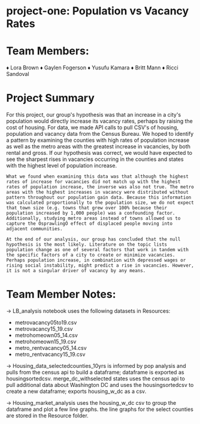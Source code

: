 # project-one: Population vs Vacancy Rates

# Team Members:
  ♦ Lora Brown
  ♦ Gaylen Fogerson
  ♦ Yusufu Kamara
  ♦ Britt Mann
  ♦ Ricci Sandoval
  
# Project Summary
For this project, our group's hypothesis was that an increase in a city's population would directly increase its vacancy rates, perhaps by raising the cost of housing. For data, we made API calls to pull CSV's of housing, population and vacancy data from the Census Bureau. We hoped to identify a pattern by examining the counties with high rates of population increase as well as the metro areas with the greatest increase in vacancies, by both rental and gross. If our hypothesis was correct, we would have expected to see the sharpest rises in vacancies occurring in the counties and states with the highest level of population increase.

	What we found when examining this data was that although the highest rates of increase for vacancies did not match up with the highest rates of population increase, the inverse was also not true. The metro areas with the highest increases in vacancy were distributed without pattern throughout our population gain data. Because this information was calculated proportionally to the population size, we do not expect that town size (e.g. towns that grew over 100% because their population increased by 1,000 people) was a confounding factor. Additionally, studying metro areas instead of towns allowed us to capture the ÒsprawlingÓ effect of displaced people moving into adjacent communities.

	At the end of our analysis, our group has concluded that the null hypothesis is the most likely. Literature on the topic lists population change as one of several factors that work in tandem with the specific factors of a city to create or minimize vacancies. Perhaps population increase, in combination with depressed wages or rising social instability, might predict a rise in vacancies. However, it is not a singular driver of vacancy by any means. 
  
# Team Member Notes:
→ LB_analysis notebook uses the following datasets in Resources: 
  - metrovacancy05to19.csv
  - metrovacancy15_19.csv
  - metrohomeown05_14.csv
  - metrohomeown15_19.csv
  - metro_rentvacancy05_14.csv
  - metro_rentvacancy15_19.csv

→ Housing_data_selectedcounties_10yrs is informed by pop analysis and pulls from the census api to build a dataframe; dataframe is exported as housingsortedcsv.
merge_dc_withselected states uses the census api to pull additional data about Washington DC and uses the housingsortedcsv to create a new dataframe; exports housing_w_dc as a csv.

→ Housing_market_analysis uses the housing_w_dc csv to group the dataframe and plot a few line graphs. the line graphs for the select counties are stored in the Resource folder. 
